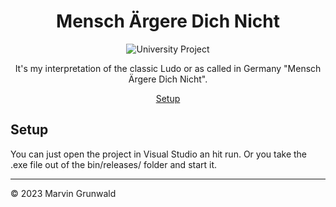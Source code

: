 
<div align="center">	

# Mensch Ärgere Dich Nicht
	
![University Project](https://img.shields.io/badge/university-project-orange?style=for-the-badge)
	
It's my interpretation of the classic Ludo or as called in Germany "Mensch Ärgere Dich Nicht".
	
[Setup](#setup)
</div>

## Setup

You can just open the project in Visual Studio an hit run. Or you take the .exe file out of the bin/releases/ folder and start it.


---
&copy; 2023 Marvin Grunwald
